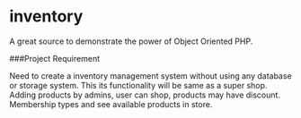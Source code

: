# inventory
A great source to demonstrate the power of Object Oriented PHP. 

###Project Requirement

Need to create a inventory management system without using any database or storage system.
This its functionality will be same as a super shop. Adding products by admins, user can shop, products may have discount.
Membership types and see available products in store. 

